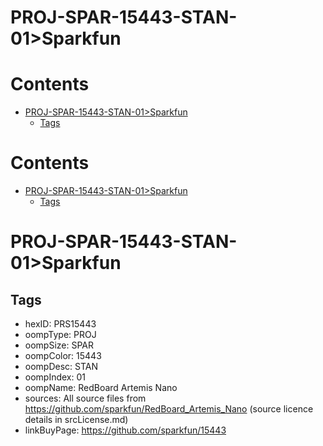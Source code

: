 
PROJ-SPAR-15443-STAN-01>Sparkfun
================================

Contents
========

* [PROJ-SPAR-15443-STAN-01>Sparkfun](#proj-spar-15443-stan-01sparkfun)
	* [Tags](#tags)

Contents
========

* [PROJ-SPAR-15443-STAN-01>Sparkfun](#proj-spar-15443-stan-01sparkfun)
	* [Tags](#tags)

# PROJ-SPAR-15443-STAN-01>Sparkfun

## Tags

- hexID: PRS15443
- oompType: PROJ
- oompSize: SPAR
- oompColor: 15443
- oompDesc: STAN
- oompIndex: 01
- oompName: RedBoard Artemis Nano
- sources: All source files from https://github.com/sparkfun/RedBoard_Artemis_Nano (source licence details in srcLicense.md)
- linkBuyPage: https://github.com/sparkfun/15443

